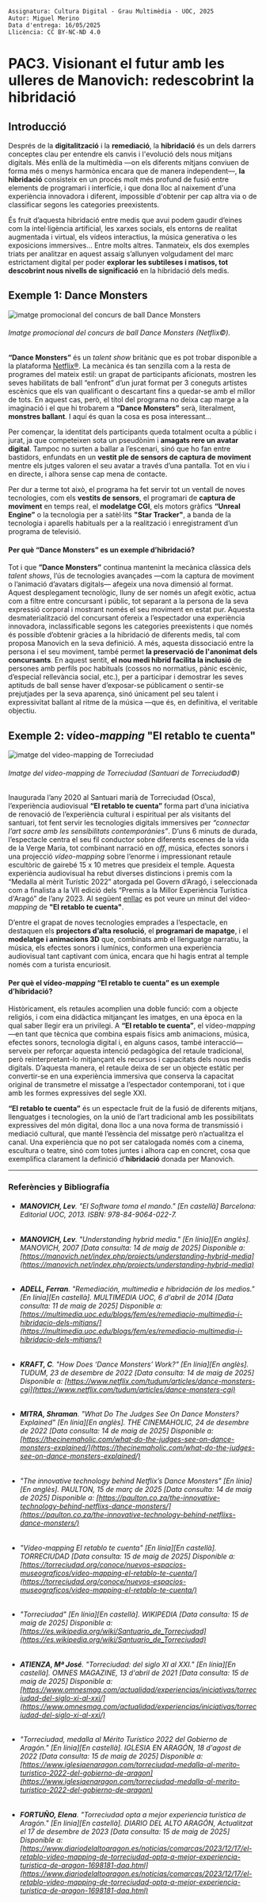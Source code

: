 ```
Assignatura: Cultura Digital - Grau Multimèdia - UOC, 2025  
Autor: Miguel Merino  
Data d'entrega: 16/05/2025
Llicència: CC BY-NC-ND 4.0
```
# PAC3. Visionant el futur amb les ulleres de Manovich: redescobrint la hibridació  

## Introducció

Després de la **digitalització** i la **remediació**, la **hibridació** és un dels darrers conceptes clau per entendre els canvis i l'evolució dels nous mitjans digitals. Més enllà de la multimèdia —on els diferents mitjans conviuen de forma més o menys harmònica encara que de manera independent—, **la hibridació** consisteix en un procés molt més profund de fusió entre elements de programari i interfície, i que dona lloc al naixement d'una experiència innovadora i diferent, impossible d'obtenir per cap altra via o de classificar segons les categories preexistents.

És fruit d’aquesta hibridació entre medis que avui podem gaudir d’eines com la intel·ligència artificial, les xarxes socials, els entorns de realitat augmentada i virtual, els vídeos interactius, la música generativa o les exposicions immersives... Entre molts altres. Tanmateix, els dos exemples triats per analitzar en aquest assaig s’allunyen volgudament del marc estrictament digital per poder **explorar les subtileses i matisos, tot descobrint nous nivells de significació** en la hibridació dels medis.
   
   


## Exemple 1: **Dance Monsters**

![imatge promocional del concurs de ball Dance Monsters](https://raw.githubusercontent.com/mmerinoji/PAC3_Manovich_Reloaded/refs/heads/main/media/Dance%20Monsters%20promo.jpg) 
###### Imatge promocional del concurs de ball Dance Monsters (Netflix©).  

**“Dance Monsters”** és un *talent show* britànic que es pot trobar disponible a la plataforma [Netflix®](https://www.netflix.com/es/title/81094767). La mecànica és tan senzilla com a la resta de programes del mateix estil: un grapat de participants aficionats, mostren les seves habilitats de ball “enfront” d’un jurat format per 3 coneguts artistes escènics que els van qualificant o descartant fins a quedar-se amb el millor de tots. En aquest cas, però, el títol del programa no deixa cap marge a la imaginació i el que hi trobarem a **“Dance Monsters”** serà, literalment, **monstres ballant**. I aquí és quan la cosa es posa interessant... 

Per començar, la identitat dels participants queda totalment oculta a públic i jurat, ja que competeixen sota un pseudònim i **amagats rere un avatar digital**. Tampoc no surten a ballar a l’escenari, sinó que ho fan entre bastidors, enfundats en un **vestit ple de sensors de captura de moviment** mentre els jutges valoren el seu avatar a través d’una pantalla. Tot en viu i en directe, i alhora sense cap mena de contacte.

Per dur a terme tot això, el programa ha fet servir tot un ventall de noves tecnologies, com els **vestits de sensors**, el programari de **captura de moviment** en temps real, el **modelatge CGI**, els motors gràfics **“Unreal Engine”** o la tecnologia per a satèl·lits **"Star Tracker"**, a banda de la tecnologia i aparells habituals per a la realització i enregistrament d’un programa de televisió.



#### Per què **“Dance Monsters”** es un exemple d’hibridació?

Tot i que **”Dance Monsters”** continua mantenint la mecànica clàssica dels *talent shows*, l’ús de tecnologies avançades —com la captura de moviment o l’animació d’avatars digitals— afegeix una nova dimensió al format. Aquest desplegament tecnològic, lluny de ser només un afegit exòtic, actua com a filtre entre concursant i públic, tot separant a la persona de la seva expressió corporal i mostrant només el seu moviment en estat pur. Aquesta desmaterialització del concursant ofereix a l’espectador una experiència innovadora, inclassificable segons les categories preexistents i que només és possible d’obtenir gràcies a la hibridació de diferents medis, tal com proposa Manovich en la seva definició. A més, aquesta dissociació entre la persona i el seu moviment, també permet **la preservació de l'anonimat dels concursants**. En aquest sentit, **el nou medi híbrid facilita la inclusió** de persones amb perfils poc habituals (cossos no normatius, pànic escènic, d’especial rellevància social, etc.), per a participar i demostrar les seves aptituds de ball sense haver d’exposar-se públicament o sentir-se prejutjades per la seva aparença, sinó únicament pel seu talent i expressivitat ballant al ritme de la música —que és, en definitiva, el veritable objectiu.




## Exemple 2: vídeo-*mapping* **"El retablo te cuenta"**

![imatge del video-mapping de Torreciudad](https://raw.githubusercontent.com/mmerinoji/PAC3_Manovich_Reloaded/refs/heads/main/media/Video-mapping-de-Torreciudad.jpg)  
###### Imatge del video-mapping de Torreciudad (Santuari de Torreciudad©)

Inaugurada l’any 2020 al Santuari marià de Torreciudad (Osca), l’experiència audiovisual **“El retablo te cuenta”** forma part d’una iniciativa de renovació de l’experiència cultural i espiritual per als visitants del santuari, tot fent servir les tecnologies digitals immersives per *“connectar l’art sacre amb les sensibilitats contemporànies”*. D’uns 6 minuts de durada, l’espectacle centra el seu fil conductor sobre diferents escenes de la vida de la Verge Maria, tot combinant narració en *off*, música, efectes sonors i una projecció *vídeo-mapping* sobre l’enorme i impressionant retaule escultòric de gairebé 15 x 10 metres que presideix el temple. Aquesta experiència audiovisual ha rebut diverses distincions i premis com la “Medalla al mèrit Turístic 2022” atorgada pel Govern d’Aragó, i seleccionada com a finalista a la VII edició dels “Premis a la Millor Experiència Turística d'Aragó” de l’any 2023. Al següent [enllaç](https://www.youtube.com/watch?v=qocRRTFE5n4&t=37s) es pot veure un minut del vídeo-*mapping* de **"El retablo te cuenta"**.  

D’entre el grapat de noves tecnologies emprades a l’espectacle, en destaquen els **projectors d’alta resolució**, el **programari de mapatge**, i el **modelatge i animacions 3D** que, combinats amb el llenguatge narratiu, la música, els efectes sonors i lumínics, conformen una experiència audiovisual tant captivant com única, encara que hi hagis entrat al temple només com a turista encuriosit.


#### Per què el vídeo-*mapping* **“El retablo te cuenta”** es un exemple d’hibridació?
Històricament, els retaules acomplien una doble funció: com a objecte religiós, i com eina didàctica mitjançant les imatges, en una època en la qual saber llegir era un privilegi. A **“El retablo te cuenta”**, el vídeo-*mapping* —en tant que tècnica que combina espais físics amb animacions, música, efectes sonors, tecnologia digital i, en alguns casos, també interacció— serveix per reforçar aquesta intenció pedagògica del retaule tradicional, però reinterpretant-lo mitjançant els recursos i capacitats dels nous medis digitals. D’aquesta manera, el retaule deixa de ser un objecte estàtic per convertir-se en una experiència immersiva que conserva la capacitat original de transmetre el missatge a l’espectador contemporani, tot i que amb les formes expressives del segle XXI.  

**“El retablo te cuenta”** és un espectacle fruit de la fusió de diferents mitjans, llenguatges i tecnologies, on la unió de l’art tradicional amb les possibilitats expressives del món digital, dona lloc a una nova forma de transmissió i mediació cultural, que manté l’essència del missatge però n’actualitza el canal. Una experiència que no pot ser catalogada només com a cinema, escultura o teatre, sinó com totes juntes i alhora cap en concret, cosa que exemplifica clarament la definició d’**hibridació** donada per Manovich.



-----  

### Referències y Bibliografía  

- ###### **MANOVICH, Lev**. *"El Software toma el mando."* [En castellà] Barcelona: Editorial UOC, 2013. ISBN: 978-84-9064-022-7.
- ###### **MANOVICH, Lev**. *"Understanding hybrid media."* [En línia][En anglès]. *MANOVICH*, 2007 [Data consulta: 14 de maig de 2025] Disponible a: [https://manovich.net/index.php/projects/understanding-hybrid-media](https://manovich.net/index.php/projects/understanding-hybrid-media)
- ###### **ADELL, Ferran**. *"Remediación, multimedia e hibridación de los medios."* [En línia][En castellà]. *MULTIMEDIA UOC*, 6 d'abril de 2014 [Data consulta: 11 de maig de 2025] Disponible a:  [https://multimedia.uoc.edu/blogs/fem/es/remediacio-multimedia-i-hibridacio-dels-mitjans/](https://multimedia.uoc.edu/blogs/fem/es/remediacio-multimedia-i-hibridacio-dels-mitjans/)
- ###### **KRAFT, C**. *"How Does ‘Dance Monsters’ Work?"* [En línia][En anglès]. *TUDUM*, 23 de desembre de 2022 [Data consulta: 14 de maig de 2025] Disponible a: [https://www.netflix.com/tudum/articles/dance-monsters-cgi](https://www.netflix.com/tudum/articles/dance-monsters-cgi)
- ###### **MITRA, Shraman**. *"What Do The Judges See On Dance Monsters? Explained"* [En línia][En anglès]. *THE CINEMAHOLIC*, 24 de desembre de 2022 [Data consulta: 14 de maig de 2025] Disponible a: [https://thecinemaholic.com/what-do-the-judges-see-on-dance-monsters-explained/](https://thecinemaholic.com/what-do-the-judges-see-on-dance-monsters-explained/)
- ###### *"The innovative technology behind Netflix’s Dance Monsters"* [En línia][En anglès]. *PAULTON*, 15 de març de 2025 [Data consulta: 14 de maig de 2025] Disponible a: [https://paulton.co.za/the-innovative-technology-behind-netflixs-dance-monsters/](https://paulton.co.za/the-innovative-technology-behind-netflixs-dance-monsters/)
- ###### *"Vídeo-mapping El retablo te cuenta"* [En línia][En castellà]. *TORRECIUDAD* [Data consulta: 15 de maig de 2025] Disponible a: [https://torreciudad.org/conoce/nuevos-espacios-museograficos/video-mapping-el-retablo-te-cuenta/](https://torreciudad.org/conoce/nuevos-espacios-museograficos/video-mapping-el-retablo-te-cuenta/)
- ###### *"Torreciudad"* [En línia][En castellà]. *WIKIPEDIA* [Data consulta: 15 de maig de 2025] Disponible a: [https://es.wikipedia.org/wiki/Santuario_de_Torreciudad](https://es.wikipedia.org/wiki/Santuario_de_Torreciudad)
- ###### **ATIENZA, Mª José**. *"Torreciudad: del siglo XI al XXI."* [En línia][En castellà]. *OMNES MAGAZINE*, 13 d'abril de 2021 [Data consulta: 15 de maig de 2025] Disponible a: [https://www.omnesmag.com/actualidad/experiencias/iniciativas/torreciudad-del-siglo-xi-al-xxi/](https://www.omnesmag.com/actualidad/experiencias/iniciativas/torreciudad-del-siglo-xi-al-xxi/)
- ###### *"Torreciudad, medalla al Mérito Turístico 2022 del Gobierno de Aragón."* [En línia][En castellà]. *IGLESIA EN ARAGÓN*, 18 d'agost de 2022 [Data consulta: 15 de maig de 2025] Disponible a: [https://www.iglesiaenaragon.com/torreciudad-medalla-al-merito-turistico-2022-del-gobierno-de-aragon](https://www.iglesiaenaragon.com/torreciudad-medalla-al-merito-turistico-2022-del-gobierno-de-aragon)  
- ###### **FORTUÑO, Elena**. *"Torreciudad opta a mejor experiencia turística de Aragón."* [En línia][En castellà]. *DIARIO DEL ALTO ARAGÓN*, Actualitzat el 17 de desembre de 2023 [Data consulta: 15 de maig de 2025] Disponible a: [https://www.diariodelaltoaragon.es/noticias/comarcas/2023/12/17/el-retablo-video-mapping-de-torreciudad-opta-a-mejor-experiencia-turistica-de-aragon-1698181-daa.html](https://www.diariodelaltoaragon.es/noticias/comarcas/2023/12/17/el-retablo-video-mapping-de-torreciudad-opta-a-mejor-experiencia-turistica-de-aragon-1698181-daa.html)



